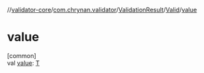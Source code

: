 //[validator-core](../../../../index.md)/[com.chrynan.validator](../../index.md)/[ValidationResult](../index.md)/[Valid](index.md)/[value](value.md)

# value

[common]\
val [value](value.md): [T](index.md)
